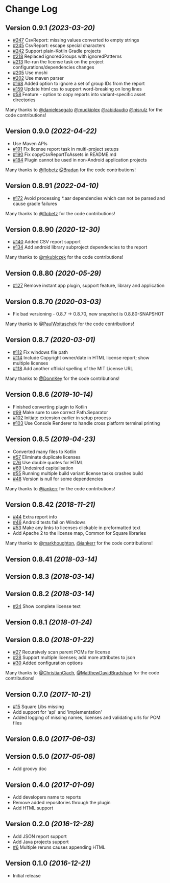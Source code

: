 # Change Log

## Version 0.9.1 *(2023-03-20)*
 * [#247](https://github.com/jaredsburrows/gradle-license-plugin/pull/247) CsvReport: missing values converted to empty strings
 * [#245](https://github.com/jaredsburrows/gradle-license-plugin/pull/245) CsvReport: escape special characters
 * [#242](https://github.com/jaredsburrows/gradle-license-plugin/pull/242) Support plain-Kotlin Gradle projects
 * [#218](https://github.com/jaredsburrows/gradle-license-plugin/pull/218) Replaced ignoredGroups with ignoredPatterns
 * [#213](https://github.com/jaredsburrows/gradle-license-plugin/pull/213) Re-run the license task on the project configurations/dependencies changes
 * [#205](https://github.com/jaredsburrows/gradle-license-plugin/pull/205) Use moshi
 * [#202](https://github.com/jaredsburrows/gradle-license-plugin/pull/202) Use maven parser
 * [#168](https://github.com/jaredsburrows/gradle-license-plugin/pull/168) Added option to ignore a set of group IDs from the report
 * [#159](https://github.com/jaredsburrows/gradle-license-plugin/pull/159) Update html css to support word-breaking on long lines
 * [#58](https://github.com/jaredsburrows/gradle-license-plugin/pull/58) Feature - option to copy reports into variant-specific asset directories

Many thanks to
[@danielesegato](https://github.com/danielesegato)
[@mudkiplex](https://github.com/mudkiplex)
[@rabidaudio](https://github.com/rabidaudio)
[@nisrulz](https://github.com/nisrulz)
for the code contributions!

## Version 0.9.0 *(2022-04-22)*
 * Use Maven APIs
 * [#191](https://github.com/jaredsburrows/gradle-license-plugin/pull/191) Fix license report task in multi-project setups
 * [#190](https://github.com/jaredsburrows/gradle-license-plugin/pull/190) Fix copyCsvReportToAssets in README.md
 * [#184](https://github.com/jaredsburrows/gradle-license-plugin/pull/184) Plugin cannot be used in non-Android application projects

Many thanks to
[@flobetz](https://github.com/fllink)
[@Bradan](https://github.com/Bradan)
for the code contributions!

## Version 0.8.91 *(2022-04-10)*
 * [#172](https://github.com/jaredsburrows/gradle-license-plugin/pull/172) Avoid processing *.aar dependencies which can not be parsed and cause gradle failures

Many thanks to
[@flobetz](https://github.com/flobetz)
for the code contributions!

## Version 0.8.90 *(2020-12-30)*
 * [#140](https://github.com/jaredsburrows/gradle-license-plugin/pull/140) Added CSV report support
 * [#134](https://github.com/jaredsburrows/gradle-license-plugin/pull/134) Add android library subproject dependencies to the report

Many thanks to
[@mkubiczek](https://github.com/mkubiczek)
for the code contributions!

## Version 0.8.80 *(2020-05-29)*
 * [#127](https://github.com/jaredsburrows/gradle-license-plugin/pull/127) Remove instant app plugin, support feature, library and application

## Version 0.8.70 *(2020-03-03)*
 * Fix bad versioning - 0.8.7 -> 0.8.70, new snapshot is 0.8.80-SNAPSHOT

Many thanks to
[@PaulWoitaschek](https://github.com/PaulWoitaschek)
for the code contributions!

## Version 0.8.7 *(2020-03-01)*
 * [#112](https://github.com/jaredsburrows/gradle-license-plugin/pull/112) Fix windows file path
 * [#114](https://github.com/jaredsburrows/gradle-license-plugin/pull/114) Include Copyright owner/date in HTML license report; show multiple licenses
 * [#118](https://github.com/jaredsburrows/gradle-license-plugin/pull/118) Add another official spelling of the MIT License URL

Many thanks to
[@DonnKey](https://github.com/DonnKey)
for the code contributions!

## Version 0.8.6 *(2019-10-14)*
 * Finished converting plugin to Kotlin
 * [#99](https://github.com/jaredsburrows/gradle-license-plugin/pull/99) Make sure to use correct Path.Separator
 * [#102](https://github.com/jaredsburrows/gradle-license-plugin/pull/102) Initiate extension earlier in setup process
 * [#103](https://github.com/jaredsburrows/gradle-license-plugin/pull/103) Use Console Renderer to handle cross platform terminal printing

## Version 0.8.5 *(2019-04-23)*
 * Converted many files to Kotlin
 * [#57](https://github.com/jaredsburrows/gradle-license-plugin/pull/57) Eliminate duplicate licenses
 * [#76](https://github.com/jaredsburrows/gradle-license-plugin/pull/76) Use double quotes for HTML
 * [#69](https://github.com/jaredsburrows/gradle-license-plugin/pull/69) Undesired capitalisation
 * [#55](https://github.com/jaredsburrows/gradle-license-plugin/pull/55) Running multiple build variant license tasks crashes build
 * [#48](https://github.com/jaredsburrows/gradle-license-plugin/pull/48) Version is null for some dependencies

Many thanks to
[@iankerr](https://github.com/iankerr)
for the code contributions!

## Version 0.8.42 *(2018-11-21)*
 * [#44](https://github.com/jaredsburrows/gradle-license-plugin/pull/44) Extra report info
 * [#46](https://github.com/jaredsburrows/gradle-license-plugin/pull/46) Android tests fail on Windows
 * [#53](https://github.com/jaredsburrows/gradle-license-plugin/pull/53) Make any links to licenses clickable in preformatted text 
 * Add Apache 2 to the license map, Common for Square libraries
 
Many thanks to
[@markhoughton](https://github.com/markhoughton),
[@iankerr](https://github.com/iankerr)
for the code contributions!

## Version 0.8.41 *(2018-03-14)*
## Version 0.8.3 *(2018-03-14)*
## Version 0.8.2 *(2018-03-14)*
 * [#24](https://github.com/jaredsburrows/gradle-license-plugin/issues/24) Show complete license text

## Version 0.8.1 *(2018-01-24)*
## Version 0.8.0 *(2018-01-22)*
 * [#27](https://github.com/jaredsburrows/gradle-license-plugin/pull/27) Recursively scan parent POMs for license
 * [#28](https://github.com/jaredsburrows/gradle-license-plugin/pull/29) Support multiple licenses; add more attributes to json
 * [#30](https://github.com/jaredsburrows/gradle-license-plugin/pull/30) Added configuration options

Many thanks to
[@ChristianCiach](https://github.com/ChristianCiach),
[@MatthewDavidBradshaw](https://github.com/MatthewDavidBradshaw)
for the code contributions!

## Version 0.7.0 *(2017-10-21)*
 * [#15](https://github.com/jaredsburrows/gradle-license-plugin/issues/15) Square Libs missing
 * Add support for 'api' and 'implementation'
 * Added logging of missing names, licenses and validating urls for POM files

## Version 0.6.0 *(2017-06-03)*

## Version 0.5.0 *(2017-05-08)*
 * Add groovy doc

## Version 0.4.0 *(2017-01-09)*
 * Add developers name to reports
 * Remove added repositories through the plugin
 * Add HTML support

## Version 0.2.0 *(2016-12-28)*
 * Add JSON report support
 * Add Java projects support
 * [#6](https://github.com/jaredsburrows/gradle-spoon-plugin/pull/6) Multiple reruns causes appending HTML

## Version 0.1.0 *(2016-12-21)*
 * Initial release
